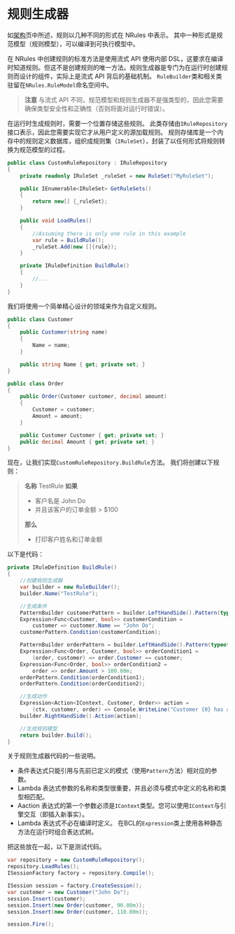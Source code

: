 # 规则生成器

如[架构](/wiki/architecture.html)页中所述，规则以几种不同的形式在 NRules 中表示。 其中一种形式是规范模型（规则模型），可以编译到可执行模型中。

在 NRules 中创建规则的标准方法是使用流式 API 使用内部 DSL，这要求在编译时知道规则。但这不是创建规则的唯一方法。规则生成器是专门为在运行时创建规则而设计的组件，实际上是流式 API 背后的基础机制。 `RuleBuilder`类和相关类驻留在`NRules.RuleModel`命名空间中。

>**注意** 与流式 API 不同，规范模型和规则生成器不是强类型的，因此您需要确保类型安全性和正确性（否则将面对运行时错误）。

在运行时生成规则时，需要一个位置存储这些规则。 此类存储由`IRuleRepository`接口表示，因此您需要实现它才从用户定义的源加载规则。 规则存储库是一个内存中的规则定义数据库，组织成规则集（`IRuleSet`），封装了以任何形式将规则转换为规范模型的过程。

```csharp
public class CustomRuleRepository : IRuleRepository
{
    private readonly IRuleSet _ruleSet = new RuleSet("MyRuleSet");

    public IEnumerable<IRuleSet> GetRuleSets()
    {
        return new[] {_ruleSet};
    }

    public void LoadRules()
    {
        //Assuming there is only one rule in this example
        var rule = BuildRule();
        _ruleSet.Add(new []{rule});
    }

    private IRuleDefinition BuildRule()
    {
        //...
    }
}
```

我们将使用一个简单精心设计的领域来作为自定义规则。

```csharp
public class Customer
{
    public Customer(string name)
    {
        Name = name;
    }

    public string Name { get; private set; }
}

public class Order
{
    public Order(Customer customer, decimal amount)
    {
        Customer = customer;
        Amount = amount;
    }

    public Customer Customer { get; private set; }
    public decimal Amount { get; private set; }
}
```
现在，让我们实现`CustomRuleRepository.BuildRule`方法。 我们将创建以下规则：

> **名称** TestRule
> **如果**
> - 客户名是 John Do
> - 并且该客户的订单金额 > $100
> 
> **那么**
> - 打印客户姓名和订单金额

以下是代码：

```csharp
private IRuleDefinition BuildRule()
{
    //创建规则生成器
    var builder = new RuleBuilder();
    builder.Name("TestRule");

    //生成条件
    PatternBuilder customerPattern = builder.LeftHandSide().Pattern(typeof (Customer), "customer");
    Expression<Func<Customer, bool>> customerCondition = 
        customer => customer.Name == "John Do";
    customerPattern.Condition(customerCondition);

    PatternBuilder orderPattern = builder.LeftHandSide().Pattern(typeof (Order), "order");
    Expression<Func<Order, Customer, bool>> orderCondition1 = 
        (order, customer) => order.Customer == customer;
    Expression<Func<Order, bool>> orderCondition2 = 
        order => order.Amount > 100.00m;
    orderPattern.Condition(orderCondition1);
    orderPattern.Condition(orderCondition2);

    //生成动作
    Expression<Action<IContext, Customer, Order>> action = 
        (ctx, customer, order) => Console.WriteLine("Customer {0} has an order in amount of ${1}", customer.Name, order.Amount);
    builder.RightHandSide().Action(action);

    //生成规则模型
    return builder.Build();
}
```
关于规则生成器代码的一些说明。

- 条件表达式只能引用与先前已定义的模式（使用`Pattern`方法）相对应的参数。
- Lambda 表达式参数的名称和类型很重要，并且必须与模式中定义的名称和类型相匹配。
- Aaction 表达式的第一个参数必须是`IContext`类型。您可以使用`IContext`与引擎交互（即插入新事实）。
- Lambda 表达式不必在编译时定义。 在BCL的`Expression`类上使用各种静态方法在运行时组合表达式树。

把这些放在一起，以下是测试代码。

```csharp
var repository = new CustomRuleRepository();
repository.LoadRules();
ISessionFactory factory = repository.Compile();

ISession session = factory.CreateSession();
var customer = new Customer("John Do");
session.Insert(customer);
session.Insert(new Order(customer, 90.00m));
session.Insert(new Order(customer, 110.00m));

session.Fire();
```